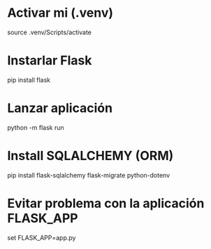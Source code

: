 # Activar mi (.venv)
source .venv/Scripts/activate

# Instarlar Flask
pip install flask

# Lanzar aplicación
python -m flask run

# Install SQLALCHEMY (ORM)
pip install flask-sqlalchemy flask-migrate python-dotenv

# Evitar problema con la aplicación FLASK_APP
set FLASK_APP=app.py 
